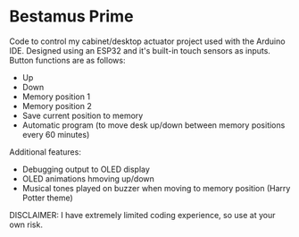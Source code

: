 # Bestamus Prime
Code to control my cabinet/desktop actuator project used with the Arduino IDE. Designed using an ESP32 and it's built-in touch sensors as inputs. Button functions are as follows:
- Up
- Down
- Memory position 1
- Memory position 2
- Save current position to memory
- Automatic program (to move desk up/down between memory positions every 60 minutes)

Additional features:
- Debugging output to OLED display
- OLED animations hmoving up/down
- Musical tones played on buzzer when moving to memory position (Harry Potter theme)

DISCLAIMER: I have extremely limited coding experience, so use at your own risk.
